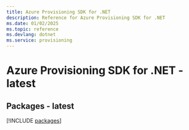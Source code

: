 ```yaml
---
title: Azure Provisioning SDK for .NET
description: Reference for Azure Provisioning SDK for .NET
ms.date: 01/02/2025
ms.topic: reference
ms.devlang: dotnet
ms.service: provisioning
---
```

# Azure Provisioning SDK for .NET - latest
## Packages - latest
[!INCLUDE [packages](provisioning-index.md)]